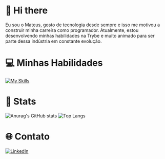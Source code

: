 # 👋 Hi there
Eu sou o Mateus, gosto de tecnologia desde sempre e isso me motivou a construir minha carreira como programador. Atualmente, estou desenvolvendo minhas habilidades na Trybe e muito animado para ser parte dessa indústria em constante evolução.

# 💻 Minhas Habilidades
[![My Skills](https://skillicons.dev/icons?i=git,js,html,css,nodejs,docker,ts,react,vite,mysql&perline=5)](https://skillicons.dev)

# 🚀 Stats
![Anurag's GitHub stats](https://github-readme-stats.vercel.app/api?username=mateusddev&hide=stars&theme=tokyonight) ![Top Langs](https://github-readme-stats.vercel.app/api/top-langs/?username=mateusddev&theme=tokyonight&layout=compact)

# 🌐 Contato
[![LinkedIn](https://img.shields.io/badge/linkedin-%230077B5.svg?style=for-the-badge&logo=linkedin&logoColor=white)](https://www.linkedin.com/in/mateus-da-silva-santos/)
